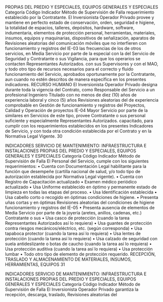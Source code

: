 PROPIAS DEL PREDIO Y ESPECIALES, EQUIPOS GENERALES Y ESPECIALES
Categoría
Código Indicador Método de Supervisión
de Falla
requerimiento establecido por la Contratante.
El Inversionista Operador Privado provee y
mantiene en perfecto estado de conservación,
orden, seguridad e higiene, la totalidad de
espacios, talleres, depósitos, hardware,
software, indumentaria, elementos de
protección personal, herramientas, materiales,
insumos, equipos y maquinarias,
dispositivos de señalización, aparatos de Revisiones aleatorias del
comunicación móviles que no interfieren con funcionamiento y registros del
IE-03 las frecuencias de los de otros servicios, en Media Servicio por parte de la
especial con la del Servicio de Seguridad y Contratante o sus
Vigilancia, para que los operarios se contacten Representantes Autorizados.
con sus Supervisores y con el MAO, y todo
otro tipo de recursos necesarios para el
correcto y fluido funcionamiento del Servicio,
aprobados oportunamente por la Contratante,
aun cuando no estén descritos de
manera específica en los presentes
indicadores.
RECURSO HUMANO
El Inversionista Operador Privado designa
durante toda la vigencia del Contrato, como
Responsable del Servicio a un profesional
Ingeniero Titulado con no menos de diez (10)
años de experiencia laboral y cinco (5) años
Revisiones aleatorias del
de experiencia comprobable en Gestión de
funcionamiento y registros del
Proyectos, Calidad y Operación de proyectos
IE-04 Mayor Servicio por parte de la
similares en Servicios de este tipo, provee
Contratante o sus
personal suficiente y especialmente
Representantes Autorizados.
capacitado, para cumplir con los
requerimientos establecidos en los presentes
Indicadores de Servicio, y con toda otra
condición establecida por el Contrato y en la
Normativa Legal Vigente.
30

INDICADORES SERVICIO DE MANTENIMIENTO: INFRAESTRUCTURA E INSTALACIONES
PROPIAS DEL PREDIO Y ESPECIALES, EQUIPOS GENERALES Y ESPECIALES
Categoría
Código Indicador Método de Supervisión
de Falla
El Personal del Servicio, cumple con los
siguientes requerimientos:
• Cuenta con Documentación Legal
habilitante para la función que
desempeñe (cartilla nacional de salud,
y/o todo tipo de autorización establecida
por Normativa Legal vigente).
• Cuenta con Registro de Capacitación
actualizado
• Examen médico periódico actualizado
• Usa Uniforme establecido en óptimo y
permanente estado de limpieza en todas
las etapas del proceso.
• Usa Identificación establecida
• Usa cabello corto o recogido en óptimas
condiciones de higiene.
• Presenta uñas cortas y en óptimas Revisiones aleatorias del
condiciones de higiene funcionamiento y registros del
IE-05 • Presenta ausencia de elementos de Media Servicio por parte de la
joyería (aretes, anillos, cadenas, etc.) Contratante o sus
• Usa casco de protección (cuando la tarea Representantes Autorizados
así lo requiera)
• Usa guantes de protección contra riesgos
mecánicos/eléctrico, etc. (según
corresponda)
• Usa tapaboca protector (cuando la tarea
así lo requiera)
• Usa lentes de protección (cuando la
tarea así lo requiera)
• Usa calzado de seguridad con suela
antideslizante o botas de caucho (cuando
la tarea así lo requiera)
• Usa protección auditiva (cuando la tarea
así lo requiera)
• Usa protección lumbar
• Todo otro tipo de elemento de protección
requerido.
RECEPCIÓN, TRASLADO Y ALMACENAMIENTO DE MATERIALES, INSUMOS,
HERRAMIENTAS, EQUIPOS
31

INDICADORES SERVICIO DE MANTENIMIENTO: INFRAESTRUCTURA E INSTALACIONES
PROPIAS DEL PREDIO Y ESPECIALES, EQUIPOS GENERALES Y ESPECIALES
Categoría
Código Indicador Método de Supervisión
de Falla
El Inversionista Operador Privado garantiza la
recepción, descarga, traslado,
Revisiones aleatorias del
